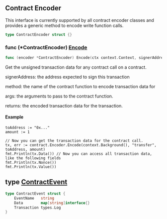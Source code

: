 
## Contract Encoder

This interface is currently supported by all contract encoder classes and provides a generic method to encode write function calls.

```go
type ContractEncoder struct {}
```

### func \(\*ContractEncoder\) [Encode](<https://github.com/qnfnypen/thirdweb-go-sdk/blob/main/thirdweb/contract_encoder.go#L59>)

```go
func (encoder *ContractEncoder) Encode(ctx context.Context, signerAddress string, method string, args ...interface{}) (*types.Transaction, error)
```

Get the unsigned transaction data for any contract call on a contract.

signerAddress: the address expected to sign this transaction

method: the name of the contract function to encode transaction data for

args: the arguments to pass to the contract function.

returns: the encoded transaction data for the transaction.

#### Example

```
toAddress := "0x..."
amount := 1

// Now you can get the transaction data for the contract call.
tx, err := contract.Encoder.Encode(context.Background(), "transfer", toAddress, amount)
fmt.Println(tx.Data()) // Now you can access all transaction data, like the following fields
fmt.Println(tx.Nonce())
fmt.Println(tx.Value())
```

## type [ContractEvent](<https://github.com/qnfnypen/thirdweb-go-sdk/blob/main/thirdweb/contract_events.go#L48-L52>)

```go
type ContractEvent struct {
    EventName   string
    Data        map[string]interface{}
    Transaction types.Log
}
```
